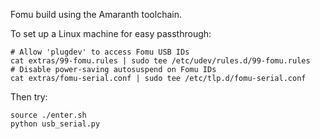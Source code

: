 Fomu build using the Amaranth toolchain.

To set up a Linux machine for easy passthrough:

```shell
# Allow 'plugdev' to access Fomu USB IDs
cat extras/99-fomu.rules | sudo tee /etc/udev/rules.d/99-fomu.rules
# Disable power-saving autosuspend on Fomu IDs
cat extras/fomu-serial.conf | sudo tee /etc/tlp.d/fomu-serial.conf
```

Then try:

```
source ./enter.sh
python usb_serial.py
```

